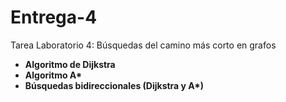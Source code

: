 # Entrega-4
Tarea Laboratorio 4: Búsquedas del camino más corto en grafos

- **Algoritmo de Dijkstra**
- **Algoritmo A\***
- **Búsquedas bidireccionales (Dijkstra y A\*)**
